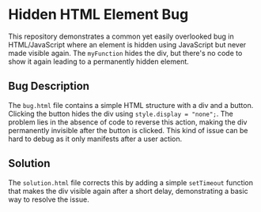 # Hidden HTML Element Bug

This repository demonstrates a common yet easily overlooked bug in HTML/JavaScript where an element is hidden using JavaScript but never made visible again. The `myFunction` hides the div, but there's no code to show it again leading to a permanently hidden element.

## Bug Description

The `bug.html` file contains a simple HTML structure with a div and a button. Clicking the button hides the div using `style.display = "none";`. The problem lies in the absence of code to reverse this action, making the div permanently invisible after the button is clicked.  This kind of issue can be hard to debug as it only manifests after a user action. 

## Solution

The `solution.html` file corrects this by adding a simple `setTimeout` function that makes the div visible again after a short delay, demonstrating a basic way to resolve the issue.